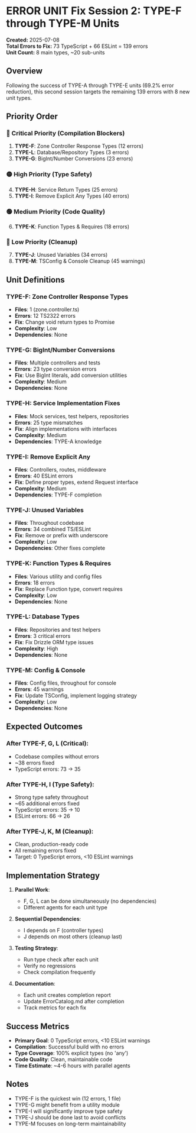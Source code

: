 # ERROR UNIT Fix Session 2: TYPE-F through TYPE-M Units

**Created:** 2025-07-08  
**Total Errors to Fix:** 73 TypeScript + 66 ESLint = 139 errors  
**Unit Count:** 8 main types, ~20 sub-units

## Overview

Following the success of TYPE-A through TYPE-E units (69.2% error reduction), this second session targets the remaining 139 errors with 8 new unit types.

## Priority Order

### 🔴 Critical Priority (Compilation Blockers)
1. **TYPE-F**: Zone Controller Response Types (12 errors)
2. **TYPE-L**: Database/Repository Types (3 errors)
3. **TYPE-G**: BigInt/Number Conversions (23 errors)

### 🟡 High Priority (Type Safety)
4. **TYPE-H**: Service Return Types (25 errors)
5. **TYPE-I**: Remove Explicit Any Types (40 errors)

### 🟢 Medium Priority (Code Quality)
6. **TYPE-K**: Function Types & Requires (18 errors)

### 🔵 Low Priority (Cleanup)
7. **TYPE-J**: Unused Variables (34 errors)
8. **TYPE-M**: TSConfig & Console Cleanup (45 warnings)

## Unit Definitions

### TYPE-F: Zone Controller Response Types
- **Files**: 1 (zone.controller.ts)
- **Errors**: 12 TS2322 errors
- **Fix**: Change void return types to Promise<Response>
- **Complexity**: Low
- **Dependencies**: None

### TYPE-G: BigInt/Number Conversions
- **Files**: Multiple controllers and tests
- **Errors**: 23 type conversion errors
- **Fix**: Use BigInt literals, add conversion utilities
- **Complexity**: Medium
- **Dependencies**: None

### TYPE-H: Service Implementation Fixes
- **Files**: Mock services, test helpers, repositories
- **Errors**: 25 type mismatches
- **Fix**: Align implementations with interfaces
- **Complexity**: Medium
- **Dependencies**: TYPE-A knowledge

### TYPE-I: Remove Explicit Any
- **Files**: Controllers, routes, middleware
- **Errors**: 40 ESLint errors
- **Fix**: Define proper types, extend Request interface
- **Complexity**: Medium
- **Dependencies**: TYPE-F completion

### TYPE-J: Unused Variables
- **Files**: Throughout codebase
- **Errors**: 34 combined TS/ESLint
- **Fix**: Remove or prefix with underscore
- **Complexity**: Low
- **Dependencies**: Other fixes complete

### TYPE-K: Function Types & Requires
- **Files**: Various utility and config files
- **Errors**: 18 errors
- **Fix**: Replace Function type, convert requires
- **Complexity**: Low
- **Dependencies**: None

### TYPE-L: Database Types
- **Files**: Repositories and test helpers
- **Errors**: 3 critical errors
- **Fix**: Fix Drizzle ORM type issues
- **Complexity**: High
- **Dependencies**: None

### TYPE-M: Config & Console
- **Files**: Config files, throughout for console
- **Errors**: 45 warnings
- **Fix**: Update TSConfig, implement logging strategy
- **Complexity**: Low
- **Dependencies**: None

## Expected Outcomes

### After TYPE-F, G, L (Critical):
- Codebase compiles without errors
- ~38 errors fixed
- TypeScript errors: 73 → 35

### After TYPE-H, I (Type Safety):
- Strong type safety throughout
- ~65 additional errors fixed
- TypeScript errors: 35 → 10
- ESLint errors: 66 → 26

### After TYPE-J, K, M (Cleanup):
- Clean, production-ready code
- All remaining errors fixed
- Target: 0 TypeScript errors, <10 ESLint warnings

## Implementation Strategy

1. **Parallel Work**: 
   - F, G, L can be done simultaneously (no dependencies)
   - Different agents for each unit type

2. **Sequential Dependencies**:
   - I depends on F (controller types)
   - J depends on most others (cleanup last)

3. **Testing Strategy**:
   - Run type check after each unit
   - Verify no regressions
   - Check compilation frequently

4. **Documentation**:
   - Each unit creates completion report
   - Update ErrorCatalog.md after completion
   - Track metrics for each fix

## Success Metrics

- **Primary Goal**: 0 TypeScript errors, <10 ESLint warnings
- **Compilation**: Successful build with no errors
- **Type Coverage**: 100% explicit types (no 'any')
- **Code Quality**: Clean, maintainable code
- **Time Estimate**: ~4-6 hours with parallel agents

## Notes

- TYPE-F is the quickest win (12 errors, 1 file)
- TYPE-G might benefit from a utility module
- TYPE-I will significantly improve type safety
- TYPE-J should be done last to avoid conflicts
- TYPE-M focuses on long-term maintainability